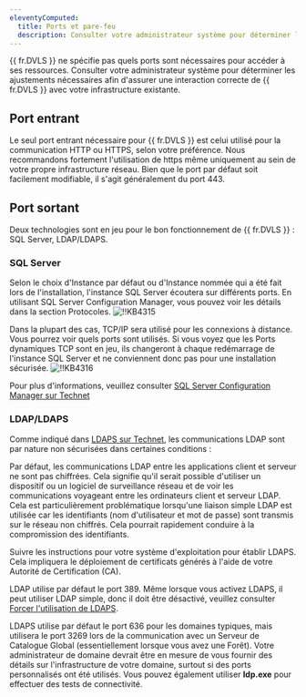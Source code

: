 ```yaml
---
eleventyComputed:
  title: Ports et pare-feu
  description: Consulter votre administrateur système pour déterminer les ajustements nécessaires afin d'assurer une interaction correcte de {{ fr.DVLS }} avec votre infrastructure existante.
---
```

{{ fr.DVLS }} ne spécifie pas quels ports sont nécessaires pour accéder à ses ressources. Consulter votre administrateur système pour déterminer les ajustements nécessaires afin d'assurer une interaction correcte de {{ fr.DVLS }} avec votre infrastructure existante.

## Port entrant
Le seul port entrant nécessaire pour {{ fr.DVLS }} est celui utilisé pour la communication HTTP ou HTTPS, selon votre préférence. Nous recommandons fortement l'utilisation de https même uniquement au sein de votre propre infrastructure réseau. Bien que le port par défaut soit facilement modifiable, il s'agit généralement du port 443.

## Port sortant
Deux technologies sont en jeu pour le bon fonctionnement de {{ fr.DVLS }} : SQL Server, LDAP/LDAPS.

### SQL Server
Selon le choix d'Instance par défaut ou d'Instance nommée qui a été fait lors de l'installation, l'instance SQL Server écoutera sur différents ports.
En utilisant SQL Server Configuration Manager, vous pouvez voir les détails dans la section Protocoles.
![!!KB4315](https://cdnweb.devolutions.net/docs/docs_en_kb_KB4315.png)

Dans la plupart des cas, TCP/IP sera utilisé pour les connexions à distance. Vous pourrez voir quels ports sont utilisés. Si vous voyez que les Ports dynamiques TCP sont en jeu, ils changeront à chaque redémarrage de l'instance SQL Server et ne conviennent donc pas pour une installation sécurisée.
![!!KB4316](https://cdnweb.devolutions.net/docs/docs_en_kb_KB4316.png)

Pour plus d'informations, veuillez consulter [SQL Server Configuration Manager sur Technet](https://technet.microsoft.com/en-us/library/ms174212(v=sql.130).aspx)

### LDAP/LDAPS
Comme indiqué dans [LDAPS sur Technet](http://social.technet.microsoft.com/wiki/contents/articles/2980.ldap-over-ssl-ldaps-certificate.aspx), les communications LDAP sont par nature non sécurisées dans certaines conditions :

Par défaut, les communications LDAP entre les applications client et serveur ne sont pas chiffrées. Cela signifie qu'il serait possible d'utiliser un dispositif ou un logiciel de surveillance réseau et de voir les communications voyageant entre les ordinateurs client et serveur LDAP. Cela est particulièrement problématique lorsqu'une liaison simple LDAP est utilisée car les identifiants (nom d'utilisateur et mot de passe) sont transmis sur le réseau non chiffrés. Cela pourrait rapidement conduire à la compromission des identifiants.

Suivre les instructions pour votre système d'exploitation pour établir LDAPS. Cela impliquera le déploiement de certificats générés à l'aide de votre Autorité de Certification (CA).

LDAP utilise par défaut le port 389. Même lorsque vous activez LDAPS, il peut utiliser LDAP simple, donc il doit être désactivé, veuillez consulter [Forcer l'utilisation de LDAPS](/server/kb/how-to-articles/enforcing-usage-ldaps/).

LDAPS utilise par défaut le port 636 pour les domaines typiques, mais utilisera le port 3269 lors de la communication avec un Serveur de Catalogue Global (essentiellement lorsque vous avez une Forêt). Votre administrateur de domaine devrait être en mesure de vous fournir des détails sur l'infrastructure de votre domaine, surtout si des ports personnalisés ont été utilisés. Vous pouvez également utiliser **ldp.exe** pour effectuer des tests de connectivité.
